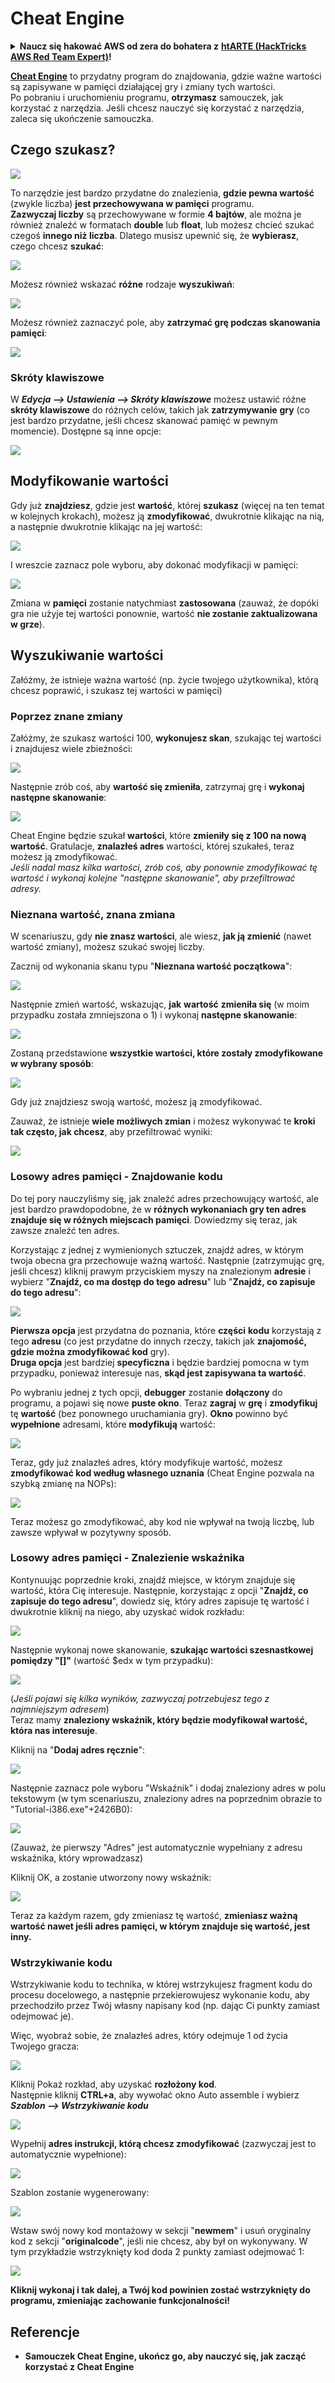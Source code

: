 # Cheat Engine

<details>

<summary><strong>Naucz się hakować AWS od zera do bohatera z</strong> <a href="https://training.hacktricks.xyz/courses/arte"><strong>htARTE (HackTricks AWS Red Team Expert)</strong></a><strong>!</strong></summary>

Inne sposoby wsparcia HackTricks:

* Jeśli chcesz zobaczyć swoją **firmę reklamowaną w HackTricks** lub **pobrać HackTricks w formacie PDF**, sprawdź [**PLANY SUBSKRYPCYJNE**](https://github.com/sponsors/carlospolop)!
* Zdobądź [**oficjalne gadżety PEASS & HackTricks**](https://peass.creator-spring.com)
* Odkryj [**Rodzinę PEASS**](https://opensea.io/collection/the-peass-family), naszą kolekcję ekskluzywnych [**NFT**](https://opensea.io/collection/the-peass-family)
* **Dołącz do** 💬 [**grupy Discord**](https://discord.gg/hRep4RUj7f) lub [**grupy telegramowej**](https://t.me/peass) lub **śledź** nas na **Twitterze** 🐦 [**@carlospolopm**](https://twitter.com/hacktricks\_live)**.**
* **Podziel się swoimi sztuczkami hakerskimi, przesyłając PR-y do** [**HackTricks**](https://github.com/carlospolop/hacktricks) i [**HackTricks Cloud**](https://github.com/carlospolop/hacktricks-cloud) na githubie.

</details>

[**Cheat Engine**](https://www.cheatengine.org/downloads.php) to przydatny program do znajdowania, gdzie ważne wartości są zapisywane w pamięci działającej gry i zmiany tych wartości.\
Po pobraniu i uruchomieniu programu, **otrzymasz** samouczek, jak korzystać z narzędzia. Jeśli chcesz nauczyć się korzystać z narzędzia, zaleca się ukończenie samouczka.

## Czego szukasz?

![](<../../.gitbook/assets/image (762).png>)

To narzędzie jest bardzo przydatne do znalezienia, **gdzie pewna wartość** (zwykle liczba) **jest przechowywana w pamięci** programu.\
**Zazwyczaj liczby** są przechowywane w formie **4 bajtów**, ale można je również znaleźć w formatach **double** lub **float**, lub możesz chcieć szukać czegoś **innego niż liczba**. Dlatego musisz upewnić się, że **wybierasz**, czego chcesz **szukać**:

![](<../../.gitbook/assets/image (324).png>)

Możesz również wskazać **różne** rodzaje **wyszukiwań**:

![](<../../.gitbook/assets/image (311).png>)

Możesz również zaznaczyć pole, aby **zatrzymać grę podczas skanowania pamięci**:

![](<../../.gitbook/assets/image (1052).png>)

### Skróty klawiszowe

W _**Edycja --> Ustawienia --> Skróty klawiszowe**_ możesz ustawić różne **skróty klawiszowe** do różnych celów, takich jak **zatrzymywanie** **gry** (co jest bardzo przydatne, jeśli chcesz skanować pamięć w pewnym momencie). Dostępne są inne opcje:

![](<../../.gitbook/assets/image (864).png>)

## Modyfikowanie wartości

Gdy już **znajdziesz**, gdzie jest **wartość**, której **szukasz** (więcej na ten temat w kolejnych krokach), możesz ją **zmodyfikować**, dwukrotnie klikając na nią, a następnie dwukrotnie klikając na jej wartość:

![](<../../.gitbook/assets/image (563).png>)

I wreszcie zaznacz pole wyboru, aby dokonać modyfikacji w pamięci:

![](<../../.gitbook/assets/image (385).png>)

Zmiana w **pamięci** zostanie natychmiast **zastosowana** (zauważ, że dopóki gra nie użyje tej wartości ponownie, wartość **nie zostanie zaktualizowana w grze**).

## Wyszukiwanie wartości

Załóżmy, że istnieje ważna wartość (np. życie twojego użytkownika), którą chcesz poprawić, i szukasz tej wartości w pamięci)

### Poprzez znane zmiany

Załóżmy, że szukasz wartości 100, **wykonujesz skan**, szukając tej wartości i znajdujesz wiele zbieżności:

![](<../../.gitbook/assets/image (108).png>)

Następnie zrób coś, aby **wartość się zmieniła**, zatrzymaj grę i **wykonaj** **następne skanowanie**:

![](<../../.gitbook/assets/image (684).png>)

Cheat Engine będzie szukał **wartości**, które **zmieniły się z 100 na nową wartość**. Gratulacje, **znalazłeś adres** wartości, której szukałeś, teraz możesz ją zmodyfikować.\
_Jeśli nadal masz kilka wartości, zrób coś, aby ponownie zmodyfikować tę wartość i wykonaj kolejne "następne skanowanie", aby przefiltrować adresy._

### Nieznana wartość, znana zmiana

W scenariuszu, gdy **nie znasz wartości**, ale wiesz, **jak ją zmienić** (nawet wartość zmiany), możesz szukać swojej liczby.

Zacznij od wykonania skanu typu "**Nieznana wartość początkowa**":

![](<../../.gitbook/assets/image (890).png>)

Następnie zmień wartość, wskazując, **jak** **wartość** **zmieniła się** (w moim przypadku została zmniejszona o 1) i wykonaj **następne skanowanie**:

![](<../../.gitbook/assets/image (371).png>)

Zostaną przedstawione **wszystkie wartości, które zostały zmodyfikowane w wybrany sposób**:

![](<../../.gitbook/assets/image (569).png>)

Gdy już znajdziesz swoją wartość, możesz ją zmodyfikować.

Zauważ, że istnieje **wiele możliwych zmian** i możesz wykonywać te **kroki tak często, jak chcesz**, aby przefiltrować wyniki:

![](<../../.gitbook/assets/image (574).png>)

### Losowy adres pamięci - Znajdowanie kodu

Do tej pory nauczyliśmy się, jak znaleźć adres przechowujący wartość, ale jest bardzo prawdopodobne, że w **różnych wykonaniach gry ten adres znajduje się w różnych miejscach pamięci**. Dowiedzmy się teraz, jak zawsze znaleźć ten adres.

Korzystając z jednej z wymienionych sztuczek, znajdź adres, w którym twoja obecna gra przechowuje ważną wartość. Następnie (zatrzymując grę, jeśli chcesz) kliknij prawym przyciskiem myszy na znalezionym **adresie** i wybierz "**Znajdź, co ma dostęp do tego adresu**" lub "**Znajdź, co zapisuje do tego adresu**":

![](<../../.gitbook/assets/image (1067).png>)

**Pierwsza opcja** jest przydatna do poznania, które **części** **kodu** korzystają z tego **adresu** (co jest przydatne do innych rzeczy, takich jak **znajomość, gdzie można zmodyfikować kod** gry).\
**Druga opcja** jest bardziej **specyficzna** i będzie bardziej pomocna w tym przypadku, ponieważ interesuje nas, **skąd jest zapisywana ta wartość**.

Po wybraniu jednej z tych opcji, **debugger** zostanie **dołączony** do programu, a pojawi się nowe **puste okno**. Teraz **zagraj** w **grę** i **zmodyfikuj** tę **wartość** (bez ponownego uruchamiania gry). **Okno** powinno być **wypełnione** adresami, które **modyfikują** wartość:

![](<../../.gitbook/assets/image (91).png>)

Teraz, gdy już znalazłeś adres, który modyfikuje wartość, możesz **zmodyfikować kod według własnego uznania** (Cheat Engine pozwala na szybką zmianę na NOPs):

![](<../../.gitbook/assets/image (1057).png>)

Teraz możesz go zmodyfikować, aby kod nie wpływał na twoją liczbę, lub zawsze wpływał w pozytywny sposób.
### Losowy adres pamięci - Znalezienie wskaźnika

Kontynuując poprzednie kroki, znajdź miejsce, w którym znajduje się wartość, która Cię interesuje. Następnie, korzystając z opcji "**Znajdź, co zapisuje do tego adresu**", dowiedz się, który adres zapisuje tę wartość i dwukrotnie kliknij na niego, aby uzyskać widok rozkładu:

![](<../../.gitbook/assets/image (1039).png>)

Następnie wykonaj nowe skanowanie, **szukając wartości szesnastkowej pomiędzy "\[]"** (wartość $edx w tym przypadku):

![](<../../.gitbook/assets/image (994).png>)

(_Jeśli pojawi się kilka wyników, zazwyczaj potrzebujesz tego z najmniejszym adresem_)\
Teraz mamy **znaleziony wskaźnik, który będzie modyfikował wartość, która nas interesuje**.

Kliknij na "**Dodaj adres ręcznie**":

![](<../../.gitbook/assets/image (990).png>)

Następnie zaznacz pole wyboru "Wskaźnik" i dodaj znaleziony adres w polu tekstowym (w tym scenariuszu, znaleziony adres na poprzednim obrazie to "Tutorial-i386.exe"+2426B0):

![](<../../.gitbook/assets/image (392).png>)

(Zauważ, że pierwszy "Adres" jest automatycznie wypełniany z adresu wskaźnika, który wprowadzasz)

Kliknij OK, a zostanie utworzony nowy wskaźnik:

![](<../../.gitbook/assets/image (308).png>)

Teraz za każdym razem, gdy zmieniasz tę wartość, **zmieniasz ważną wartość nawet jeśli adres pamięci, w którym znajduje się wartość, jest inny.**

### Wstrzykiwanie kodu

Wstrzykiwanie kodu to technika, w której wstrzykujesz fragment kodu do procesu docelowego, a następnie przekierowujesz wykonanie kodu, aby przechodziło przez Twój własny napisany kod (np. dając Ci punkty zamiast odejmować je).

Więc, wyobraź sobie, że znalazłeś adres, który odejmuje 1 od życia Twojego gracza:

![](<../../.gitbook/assets/image (203).png>)

Kliknij Pokaż rozkład, aby uzyskać **rozłożony kod**.\
Następnie kliknij **CTRL+a**, aby wywołać okno Auto assemble i wybierz _**Szablon --> Wstrzykiwanie kodu**_

![](<../../.gitbook/assets/image (902).png>)

Wypełnij **adres instrukcji, którą chcesz zmodyfikować** (zazwyczaj jest to automatycznie wypełnione):

![](<../../.gitbook/assets/image (744).png>)

Szablon zostanie wygenerowany:

![](<../../.gitbook/assets/image (944).png>)

Wstaw swój nowy kod montażowy w sekcji "**newmem**" i usuń oryginalny kod z sekcji "**originalcode**", jeśli nie chcesz, aby był on wykonywany. W tym przykładzie wstrzyknięty kod doda 2 punkty zamiast odejmować 1:

![](<../../.gitbook/assets/image (521).png>)

**Kliknij wykonaj i tak dalej, a Twój kod powinien zostać wstrzyknięty do programu, zmieniając zachowanie funkcjonalności!**

## **Referencje**

* **Samouczek Cheat Engine, ukończ go, aby nauczyć się, jak zacząć korzystać z Cheat Engine**
